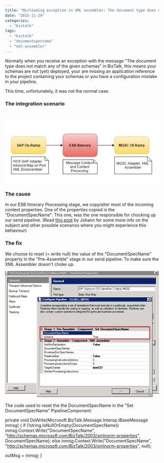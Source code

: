 ```yaml
---
title: "Misleading exception in XML assembler: The document type does not match any of the given schemas"
date: "2015-11-29"
categories: 
  - "biztalk"
tags: 
  - "biztalk"
  - "documentspecname"
  - "xml-assembler"
---
```


Normally when you receive an exception with the message "The document type does not match any of the given schemas" in BizTalk, this means your schemas are not (yet) deployed, your are missing an application reference to the project containing your schemas or you have a configuration mistake in your pipeline.

This time, unfortunately, it was not the normal case.

### The integration scenario

 

![2015-11-29 13_40_01-Untitled Diagram.html - draw.io](2015-11-29-13_40_01-Untitled-Diagram.html-draw.io_.png)

### The cause

In our ESB Itinerary Processing stage, we copy/alter most of the incoming context properties. One of the properties copied is the "DocumentSpecName". This one, was the one responsible for chocking up our send pipeline. (Read [this post](https://adventuresinsidethemessagebox.wordpress.com/2012/09/03/the-document-type-does-not-match-any-of-the-given-schemas-encountered-in-an-xml-disassemblerassembler-based-scatter-gather-scenario/) by Johann for some more info on the subject and other possible scenarios where you might experience this behaviour)

### The fix

We choose to reset (= write null) the value of the "DocumentSpecName" property in the "Pre-Assemble" stage in our send pipeline. To make sure the XML Assembler doesn't choke up.

![2015-11-29 12_54_34-Workstation - MultiDesk](2015-11-29-12_54_34-Workstation-MultiDesk.png)

The code used to reset the the DocumentSpecName in the "Set DocumentSpecName" PipelineComponent:

private void DoWrite(Microsoft.BizTalk.Message.Interop.IBaseMessage inmsg)
{ 
if (!string.IsNullOrEmpty(DocumentSpecName))
inmsg.Context.Write("DocumentSpecName", "http://schemas.microsoft.com/BizTalk/2003/xmlnorm-properties", DocumentSpecName);
else
inmsg.Context.Write("DocumentSpecName", "http://schemas.microsoft.com/BizTalk/2003/xmlnorm-properties", null);

outMsg = inmsg;
}
